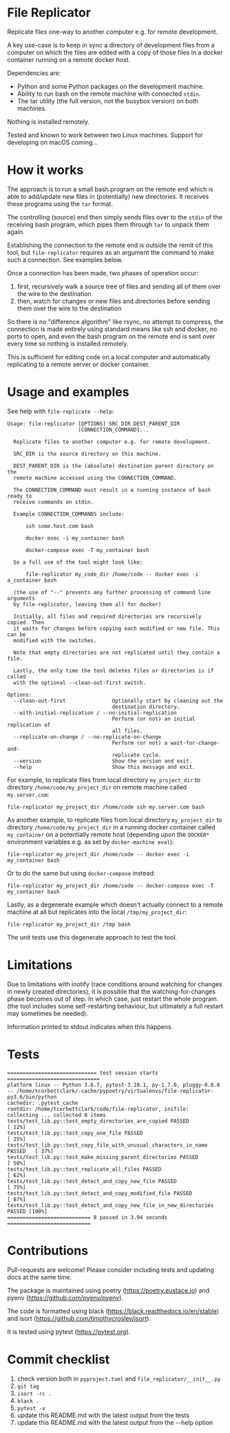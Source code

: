 # File Replicator

Replicate files one-way to another computer e.g. for remote development.

A key use-case is to keep in sync a directory of development files from a computer on which
the files are edited with a copy of those files in a docker container running on a remote docker host.

Dependencies are:
* Python and some Python packages on the development machine.
* Ability to run bash on the remote machine with connected `stdin`.
* The tar utility (the full version, not the busybox version) on both machines.

Nothing is installed remotely.

Tested and known to work between two Linux machines. Support for developing on macOS coming...

# How it works

The approach is to run a small bash program on the remote end which is able to add/update new files in
(potentially) new directories. It receives these programs using the `tar` format.

The controlling (source) end then simply sends files over to the `stdin` of the receiving bash
program, which pipes them through `tar` to unpack them again.

Establishing the connection to the remote end is outside the remit of this tool, but `file-replicator`
requires as an argument the command to make such a connection. See examples below.

Once a connection has been made, two phases of operation occur:

1. first, recursively walk a source tree of files and sending all of them over the wire to the destination
2. then, watch for changes or new files and directories before sending them over the wire to the destination

So there is no "difference algorithm" like rsync, no attempt to compress, the connection is made
entirely using standard means like ssh and docker, no ports to open, and even the bash program
on the remote end is sent over every time so nothing is installed remotely.

This is sufficient for editing code on a local computer and automatically replicating to a remote server
or docker container.

# Usage and examples

See help with `file-replicate --help`:

    Usage: file-replicator [OPTIONS] SRC_DIR DEST_PARENT_DIR
                           [CONNECTION_COMMAND]...

      Replicate files to another computer e.g. for remote development.

      SRC_DIR is the source directory on this machine.

      DEST_PARENT_DIR is the (absolute) destination parent directory on the
      remote machine accessed using the CONNECTION_COMMAND.

      The CONNECTION_COMMAND must result in a running instance of bash ready to
      receive commands on stdin.

      Example CONNECTION_COMMANDS include:

          ssh some.host.com bash

          docker exec -i my_container bash

          docker-compose exec -T my_container bash

      So a full use of the tool might look like:

          file-replicator my_code_dir /home/code -- docker exec -i a_container bash

      (the use of "--" prevents any further processing of command line arguments
      by file-replicator, leaving them all for docker)

      Initially, all files and required directories are recursively copied. Then
      it waits for changes before copying each modified or new file. This can be
      modified with the switches.

      Note that empty directories are not replicated until they contain a file.

      Lastly, the only time the tool deletes files or directories is if called
      with the optional --clean-out-first switch.

    Options:
      --clean-out-first               Optionally start by cleaning out the
                                      destination directory.
      --with-initial-replication / --no-initial-replication
                                      Perform (or not) an initial replication of
                                      all files.
      --replicate-on-change / --no-replicate-on-change
                                      Perform (or not) a wait-for-change-and-
                                      replicate cycle.
      --version                       Show the version and exit.
      --help                          Show this message and exit.

For example, to replicate files from local directory `my_project_dir` to directory
`/home/code/my_project_dir` on remote machine called `my.server.com`:

    file-replicator my_project_dir /home/code ssh my.server.com bash

As another example, to replicate files from local directory `my_project_dir` to directory
`/home/code/my_project_dir` in a running docker container called `my_container` on a potentially
remote host (depending upon the `DOCKER*` environment variables e.g. as set by `docker-machine eval`):

    file-replicator my_project_dir /home/code -- docker exec -i my_container bash

Or to do the same but using `docker-compose` instead:

    file-replicator my_project_dir /home/code -- docker-compose exec -T my_container bash

Lastly, as a degenerate example which doesn't actually connect to a remote machine at all
but replicates into the local `/tmp/my_project_dir`:

    file-replicator my_project_dir /tmp bash

The unit tests use this degenerate approach to test the tool.

# Limitations

Due to limitations with inotify (race conditions around watching for changes in newly created directories), it
is possible that the watching-for-changes phase becomes out of step. In which case, just restart the whole program.
(the tool includes some self-restarting behaviour, but ultimately a full restart may sometimes be needed).

Information printed to stdout indicates when this happens.

# Tests

    ============================= test session starts ==============================
    platform linux -- Python 3.6.7, pytest-3.10.1, py-1.7.0, pluggy-0.8.0 -- /home/tcorbettclark/.cache/pypoetry/virtualenvs/file-replicator-py3.6/bin/python
    cachedir: .pytest_cache
    rootdir: /home/tcorbettclark/code/file-replicator, inifile:
    collecting ... collected 8 items
    tests/test_lib.py::test_empty_directories_are_copied PASSED                [ 12%]
    tests/test_lib.py::test_copy_one_file PASSED                               [ 25%]
    tests/test_lib.py::test_copy_file_with_unusual_characters_in_name PASSED   [ 37%]
    tests/test_lib.py::test_make_missing_parent_directories PASSED             [ 50%]
    tests/test_lib.py::test_replicate_all_files PASSED                         [ 62%]
    tests/test_lib.py::test_detect_and_copy_new_file PASSED                    [ 75%]
    tests/test_lib.py::test_detect_and_copy_modified_file PASSED               [ 87%]
    tests/test_lib.py::test_detect_and_copy_new_file_in_new_directories PASSED [100%]
    =========================== 8 passed in 3.94 seconds ===========================

# Contributions

Pull-requests are welcome! Please consider including tests and updating docs at the same time.

The package is maintained using poetry (https://poetry.eustace.io) and pyenv (https://github.com/pyenv/pyenv).

The code is formatted using black (https://black.readthedocs.io/en/stable) and isort (https://github.com/timothycrosley/isort).

It is tested using pytest (https://pytest.org).

# Commit checklist

1. check version both in `pyproject.toml` and `file_replicator/__init__.py`
1. `git tag`
1. `isort -rc .`
1. `black .`
1. `pytest -v`
1. update this README.md with the latest output from the tests
1. update this README.md with the latest output from the --help option
